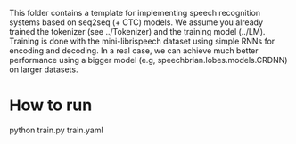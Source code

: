 This folder contains a template for implementing speech recognition systems based on seq2seq (+ CTC) models. 
We assume you already trained the tokenizer (see ../Tokenizer) and the training model (../LM).
Training is done with the mini-librispeech dataset using simple RNNs for encoding and decoding. 
In a real case, we can achieve much better performance using a bigger model (e.g, speechbrian.lobes.models.CRDNN) on larger datasets.

# How to run
python train.py train.yaml

